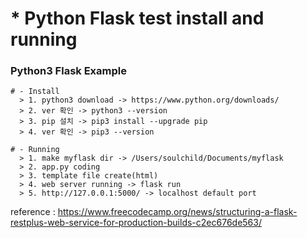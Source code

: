 # * Python Flask test install and running
  ### Python3 Flask Example
  
    # - Install
      > 1. python3 download -> https://www.python.org/downloads/ 
      > 2. ver 확인 -> python3 --version
      > 3. pip 설치 -> pip3 install --upgrade pip
      > 4. ver 확인 -> pip3 --version
      
    # - Running
      > 1. make myflask dir -> /Users/soulchild/Documents/myflask
      > 2. app.py coding 
      > 3. template file create(html)
      > 4. web server running -> flask run
      > 5. http://127.0.0.1:5000/ -> localhost default port
      










reference : https://www.freecodecamp.org/news/structuring-a-flask-restplus-web-service-for-production-builds-c2ec676de563/
